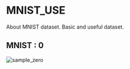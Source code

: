 # MNIST_USE
About MNIST dataset.
Basic and useful dataset.

## MNIST : 0
![sample_zero](image/smaple_zero.JPG)
